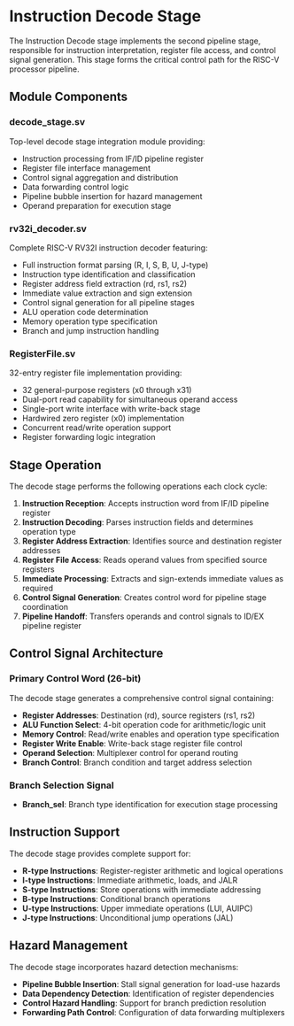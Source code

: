 # Instruction Decode Stage

The Instruction Decode stage implements the second pipeline stage, responsible for instruction interpretation, register file access, and control signal generation. This stage forms the critical control path for the RISC-V processor pipeline.

## Module Components

### decode_stage.sv

Top-level decode stage integration module providing:
- Instruction processing from IF/ID pipeline register
- Register file interface management
- Control signal aggregation and distribution
- Data forwarding control logic
- Pipeline bubble insertion for hazard management
- Operand preparation for execution stage

### rv32i_decoder.sv

Complete RISC-V RV32I instruction decoder featuring:
- Full instruction format parsing (R, I, S, B, U, J-type)
- Instruction type identification and classification
- Register address field extraction (rd, rs1, rs2)
- Immediate value extraction and sign extension
- Control signal generation for all pipeline stages
- ALU operation code determination
- Memory operation type specification
- Branch and jump instruction handling

### RegisterFile.sv

32-entry register file implementation providing:
- 32 general-purpose registers (x0 through x31)
- Dual-port read capability for simultaneous operand access
- Single-port write interface with write-back stage
- Hardwired zero register (x0) implementation
- Concurrent read/write operation support
- Register forwarding logic integration

## Stage Operation

The decode stage performs the following operations each clock cycle:

1. **Instruction Reception**: Accepts instruction word from IF/ID pipeline register
2. **Instruction Decoding**: Parses instruction fields and determines operation type
3. **Register Address Extraction**: Identifies source and destination register addresses
4. **Register File Access**: Reads operand values from specified source registers
5. **Immediate Processing**: Extracts and sign-extends immediate values as required
6. **Control Signal Generation**: Creates control word for pipeline stage coordination
7. **Pipeline Handoff**: Transfers operands and control signals to ID/EX pipeline register

## Control Signal Architecture

### Primary Control Word (26-bit)
The decode stage generates a comprehensive control signal containing:

- **Register Addresses**: Destination (rd), source registers (rs1, rs2)
- **ALU Function Select**: 4-bit operation code for arithmetic/logic unit
- **Memory Control**: Read/write enables and operation type specification
- **Register Write Enable**: Write-back stage register file control
- **Operand Selection**: Multiplexer control for operand routing
- **Branch Control**: Branch condition and target address selection

### Branch Selection Signal
- **Branch_sel**: Branch type identification for execution stage processing

## Instruction Support

The decode stage provides complete support for:

- **R-type Instructions**: Register-register arithmetic and logical operations
- **I-type Instructions**: Immediate arithmetic, loads, and JALR
- **S-type Instructions**: Store operations with immediate addressing
- **B-type Instructions**: Conditional branch operations
- **U-type Instructions**: Upper immediate operations (LUI, AUIPC)
- **J-type Instructions**: Unconditional jump operations (JAL)

## Hazard Management

The decode stage incorporates hazard detection mechanisms:

- **Pipeline Bubble Insertion**: Stall signal generation for load-use hazards
- **Data Dependency Detection**: Identification of register dependencies
- **Control Hazard Handling**: Support for branch prediction resolution
- **Forwarding Path Control**: Configuration of data forwarding multiplexers
